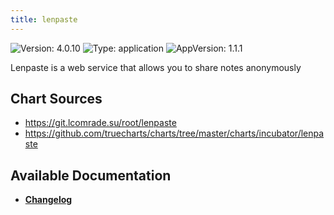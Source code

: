 ```yaml
---
title: lenpaste
---
```


![Version: 4.0.10](https://img.shields.io/badge/Version-4.0.10-informational?style=flat-square) ![Type: application](https://img.shields.io/badge/Type-application-informational?style=flat-square) ![AppVersion: 1.1.1](https://img.shields.io/badge/AppVersion-1.1.1-informational?style=flat-square)

Lenpaste is a web service that allows you to share notes anonymously

## Chart Sources

- https://git.lcomrade.su/root/lenpaste
- https://github.com/truecharts/charts/tree/master/charts/incubator/lenpaste

## Available Documentation

- [**Changelog**](./CHANGELOG.md)
